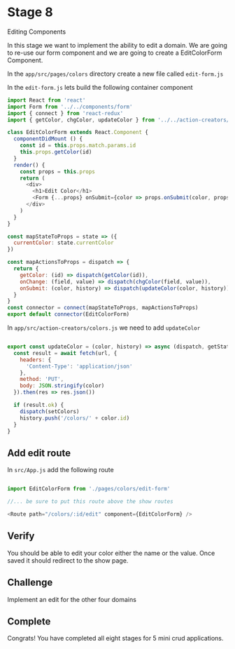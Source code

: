 # Stage 8

Editing Components

In this stage we want to implement the ability to edit a domain. We are going to re-use our form component and we are going to create a EditColorForm Component.

In the `app/src/pages/colors` directory create a new file called `edit-form.js`

In the `edit-form.js` lets build the following container component

``` js
import React from 'react'
import Form from '../../components/form'
import { connect } from 'react-redux'
import { getColor, chgColor, updateColor } from '../../action-creators/colors'

class EditColorForm extends React.Component {
  componentDidMount () {
    const id = this.props.match.params.id
    this.props.getColor(id)
  }
  render() {
    const props = this.props
    return (
      <div>
        <h1>Edit Color</h1>
        <Form {...props} onSubmit={color => props.onSubmit(color, props.history)} />
      </div>
    )
  }
}

const mapStateToProps = state => ({
  currentColor: state.currentColor
})

const mapActionsToProps = dispatch => {
  return {
    getColor: (id) => dispatch(getColor(id)),
    onChange: (field, value) => dispatch(chgColor(field, value)),
    onSubmit: (color, history) => dispatch(updateColor(color, history))
  }
}
const connector = connect(mapStateToProps, mapActionsToProps)
export default connector(EditColorForm)

```

In `app/src/action-creators/colors.js` we need to add `updateColor`

``` js

export const updateColor = (color, history) => async (dispatch, getState) => {
  const result = await fetch(url, {
    headers: {
      'Content-Type': 'application/json'
    },
    method: 'PUT',
    body: JSON.stringify(color)
  }).then(res => res.json())

  if (result.ok) {
    dispatch(setColors)
    history.push('/colors/' + color.id)
  }
}

```

## Add edit route

In `src/App.js` add the following route

``` js

import EditColorForm from './pages/colors/edit-form'

//... be sure to put this route above the show routes

<Route path="/colors/:id/edit" component={EditColorForm} />
```


## Verify

You should be able to edit your color either the name or the value. Once saved it should redirect to the show page.

## Challenge

Implement an edit for the other four domains

## Complete

Congrats! You have completed all eight stages for 5 mini crud applications.
